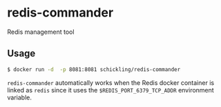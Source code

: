 # redis-commander

Redis management tool

## Usage

```sh
$ docker run -d  -p 8081:8081 schickling/redis-commander
```

`redis-commander` automatically works when the Redis docker container is linked as `redis` since it uses the `$REDIS_PORT_6379_TCP_ADDR` environment variable.